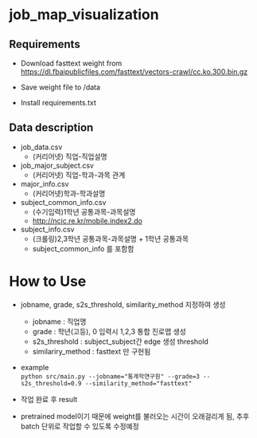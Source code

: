 # job_map_visualization

## Requirements

- Download fasttext weight from
  https://dl.fbaipublicfiles.com/fasttext/vectors-crawl/cc.ko.300.bin.gz

- Save weight file to /data

- Install requirements.txt

## Data description

- job_data.csv
  - (커리어넷) 직업-직업설명
- job_major_subject.csv
  - (커리어넷) 직업-학과-과목 관계
- major_info.csv
  - (커리어넷)학과-학과설명
- subject_common_info.csv
  - (수기입력)1학년 공통과목-과목설명
  - http://ncic.re.kr/mobile.index2.do
- subject_info.csv
  - (크롤링)2,3학년 공통과목-과목설명 + 1학년 공통과목
  - subject_common_info 를 포함함

# How to Use

- jobname, grade, s2s_threshold, similarity_method 지정하여 생성

  - jobname : 직업명
  - grade : 학년(고등), 0 입력시 1,2,3 통합 진로맵 생성
  - s2s_threshold : subject_subject간 edge 생성 threshold
  - similariry_method : fasttext 만 구현됨

- example  
  `python src/main.py --jobname="통계학연구원" --grade=3 --s2s_threshold=0.9 --similarity_method="fasttext"  `

- 작업 완료 후 result
- pretrained model이기 때문에 weight를 불러오는 시간이 오래걸리게 됨, 추후 batch 단위로 작업할 수 있도록 수정예정

